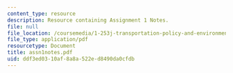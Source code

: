 ```yaml
---
content_type: resource
description: Resource containing Assignment 1 Notes.
file: null
file_location: /coursemedia/1-253j-transportation-policy-and-environmental-limits-spring-2004/ddf3ed0310af8a8a522ed8490da0cfdb_assn1notes.pdf
file_type: application/pdf
resourcetype: Document
title: assn1notes.pdf
uid: ddf3ed03-10af-8a8a-522e-d8490da0cfdb
---
```

